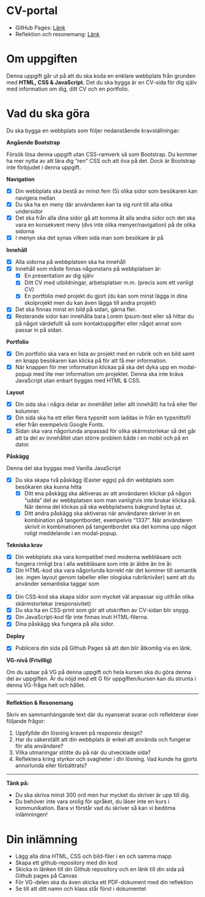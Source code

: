 # CV-portal
- GitHub Pages: [Länk](https://onni82.github.io/cv_portal/)
- Reflektion och resonemang: [Länk](https://github.com/onni82/cv_portal/blob/main/Onni%20Bucht%2C%20NET24%2C%20CV-portal%20reflektion%20och%20resonemang.pdf)

# Om uppgiften

Denna uppgift går ut på att du ska koda en enklare webbplats från grunden med **HTML,** **CSS & JavaScript.** Det du ska bygga är en CV-sida för dig själv med information om dig, ditt CV och en portfolio.

# Vad du ska göra

Du ska bygga en webbplats som följer nedanstående kravställningar:

**Angående Bootstrap**

Försök lösa denna uppgift utan CSS-ramverk så som Bootstrap. Du kommer ha mer nytta av att lära dig “ren” CSS och att öva på det. Dock är Bootstrap inte förbjudet i denna uppgift.

**Navigation**

- [x] Din webbplats ska bestå av minst fem (5) olika sidor som besökaren kan navigera mellan
- [x] Du ska ha en meny där användaren kan ta sig runt till alla olika undersidor
- [x] Det ska från alla dina sidor gå att komma åt alla andra sidor och det ska vara en konsekvent meny (dvs inte olika menyer/navigation) på de olika sidorna
- [x] I menyn ska det synas vilken sida man som besökare är på

**Innehåll**

- [x] Alla sidorna på webbplatsen ska ha innehåll
- [x] Innehåll som måste finnas någonstans på webbplatsen är:
    - [x] En presentation av dig själv
    - [x] Ditt CV med utbildningar, arbetsplatser m.m. (precis som ett vanligt CV)
    - [x] En portfolio med projekt du gjort (du kan som minst lägga in dina skolprojekt men du kan även lägga till andra projekt)
- [x] Det ska finnas minst en bild på sidan, gärna fler.
- [x] Resterande sidor kan innehålla bara Lorem Ipsum-text eller så hittar du på något värdefullt så som kontaktuppgifter eller något annat som passar in på sidan.

**Portfolio**

- [x] Din portfolio ska vara en lista av projekt med en rubrik och en bild samt en knapp besökaren kan klicka på för att få mer information.
- [x] När knappen för mer information klickas på ska det dyka upp en modal-popup med lite mer information om projektet. Denna ska inte kräva JavaScript utan enbart byggas med HTML & CSS.

**Layout**

- [x] Din sida ska i några delar av innehållet (eller allt innehåll) ha två eller fler kolumner.
- [x] Din sida ska ha ett eller flera typsnitt som laddas in från en typsnittsfil eller från exempelvis Google Fonts.
- [x] Sidan ska vara någorlunda anpassad för olika skärmstorlekar så det går att ta del av innehållet utan större problem både i en mobil och på en dator.

**Påskägg**

Denna del ska byggas med Vanilla JavaScript
- [x] Du ska skapa två påskägg (Easter eggs) på din webbplats som besökaren ska kunna hitta
    - [x] Ditt ena påskägg ska aktiveras av att användaren klickar på någon “udda” del av webbplatsen som man vanligtvis inte brukar klicka på. När denna del klickas på ska webbplatsens bakgrund bytas ut.
    - [x] Ditt andra påskägg ska aktiveras när användaren skriver in en kombination på tangentbordet, exempelvis “1337”. När användaren skrivit in kombinationen på tangentbordet ska det komma upp något roligt meddelande i en modal-popup.

**Tekniska krav**
- [x] Din webbplats ska vara kompatibel med moderna webbläsare och fungera rimligt bra i alla webbläsare som inte är äldre än tre år.
- [x] Din HTML-kod ska vara någorlunda korrekt när det kommer till semantik (ex. ingen layout genom tabeller eller ologiska rubriknivåer) samt att du använder semantiska taggar som <nav>.
- [x] Din CSS-kod ska skapa sidor som mycket väl anpassar sig utifrån olika skärmstorlekar (responsivitet)
- [x] Du ska ha en CSS-print som gör att utskriften av CV-sidan blir snygg.
- [x] Din JavaScript-kod får inte finnas inuti HTML-filerna.
- [x] Dina påskägg ska fungera på alla sidor.

**Deploy**
- [x] Publicera din sida på Github Pages så att den blir åtkomlig via en länk.

**VG-nivå (Frivillig)**

Om du satsar på VG på denna uppgift och hela kursen ska du göra denna del av uppgiften. Är du nöjd med ett G för uppgiften/kursen kan du strunta i denna VG-fråga helt och hållet.
***
**Reflektion & Resonemang**

Skriv en sammanhängande text där du nyanserat svarar och reflekterar över följande frågor:

1. Uppfyllde din lösning kraven på responsiv design?
2. Har du säkerställt att din webbplats är enkel att använda och fungerar för alla användare?
3. Vilka utmaningar stötte du på när du utvecklade sida?
4. Reflektera kring styrkor och svagheter i din lösning. Vad kunde ha gjorts annorlunda eller förbättrats?
***
**Tänk på:**

- Du ska skriva minst 300 ord men hur mycket du skriver är upp till dig.
- Du behöver inte vara orolig för språket, du läser inte en kurs i kommunikation. Bara vi förstår vad du skriver så kan vi bedöma inlämningen!

# Din inlämning
- Lägg alla dina HTML, CSS och bild-filer i en och samma mapp
- Skapa ett github-repository med din kod
- Skicka in länken till din Github repository och en länk till din sida på Github pages på Canvas
- För VG-delen ska du även skicka ett PDF-dokument med din reflektion
- Se till att ditt namn och klass står först i dokumentet